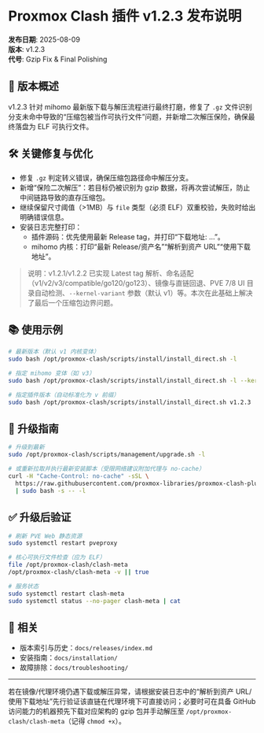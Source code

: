 # Proxmox Clash 插件 v1.2.3 发布说明

**发布日期**: 2025-08-09  
**版本**: v1.2.3  
**代号**: Gzip Fix & Final Polishing

## 🎯 版本概述

v1.2.3 针对 mihomo 最新版下载与解压流程进行最终打磨，修复了 `.gz` 文件识别分支未命中导致的“压缩包被当作可执行文件”问题，并新增二次解压保险，确保最终落盘为 ELF 可执行文件。

## 🛠️ 关键修复与优化

- 修复 `.gz` 判定转义错误，确保压缩包路径命中解压分支。
- 新增“保险二次解压”：若目标仍被识别为 gzip 数据，将再次尝试解压，防止中间链路导致的直存压缩包。
- 继续保留尺寸阈值（>1MB）与 `file` 类型（必须 ELF）双重校验，失败时给出明确错误信息。
- 安装日志完整打印：
  - 插件源码：优先使用最新 Release tag，并打印“下载地址: …”。
  - mihomo 内核：打印“最新 Release/资产名”“解析到资产 URL”“使用下载地址”。

> 说明：v1.2.1/v1.2.2 已实现 Latest tag 解析、命名适配（v1/v2/v3/compatible/go120/go123）、镜像与直链回退、PVE 7/8 UI 目录自动检测、`--kernel-variant` 参数（默认 v1）等。本次在此基础上解决了最后一个压缩包边界问题。

## 📚 使用示例

```bash
# 最新版本（默认 v1 内核变体）
sudo bash /opt/proxmox-clash/scripts/install/install_direct.sh -l

# 指定 mihomo 变体（如 v3）
sudo bash /opt/proxmox-clash/scripts/install/install_direct.sh -l --kernel-variant v3

# 指定插件版本（自动标准化为 v 前缀）
sudo bash /opt/proxmox-clash/scripts/install/install_direct.sh v1.2.3
```

## 🔧 升级指南

```bash
# 升级到最新
sudo /opt/proxmox-clash/scripts/management/upgrade.sh -l

# 或重新拉取并执行最新安装脚本（受限网络建议附加代理与 no-cache）
curl -H "Cache-Control: no-cache" -sSL \
  https://raw.githubusercontent.com/proxmox-libraries/proxmox-clash-plugin/main/scripts/install/install_direct.sh \
  | sudo bash -s -- -l
```

## ✅ 升级后验证

```bash
# 刷新 PVE Web 静态资源
sudo systemctl restart pveproxy

# 核心可执行文件检查（应为 ELF）
file /opt/proxmox-clash/clash-meta
/opt/proxmox-clash/clash-meta -v || true

# 服务状态
sudo systemctl restart clash-meta
sudo systemctl status --no-pager clash-meta | cat
```

## 🔗 相关
- 版本索引与历史：`docs/releases/index.md`
- 安装指南：`docs/installation/`
- 故障排除：`docs/troubleshooting/`

---

若在镜像/代理环境仍遇下载或解压异常，请根据安装日志中的“解析到资产 URL/使用下载地址”先行验证该直链在代理环境下可直接访问；必要时可在具备 GitHub 访问能力的机器预先下载对应架构的 gzip 包并手动解压至 `/opt/proxmox-clash/clash-meta`（记得 `chmod +x`）。

